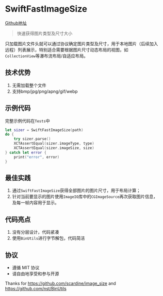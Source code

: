 # SwiftFastImageSize

[Github地址](https://github.com/wulie88/SwiftFastImageSize)

> 快速获得图片类型及尺寸大小

只加载图片文件头就可以通过协议确定图片类型及尺寸，用于本地图片（后续加入远程）列表展示，特别适合需要根据图片尺寸动态布局的视图，如`CollectionView`等瀑布流布局/自适应布局。

## 技术优势

1. 无需加载整个文件
2. 支持bmp/jpg/png/apng/gif/webp


## 示例代码

完整示例代码在`Tests`中

```Swift
let sizer = SwiftFastImageSize(path)
do {
    try sizer.parse()
    XCTAssertEqual(sizer.imageType, type)
    XCTAssertEqual(sizer.imageSize, size)
} catch let error {
    print("error", error)
}
```


## 最佳实践

1. 通过`SwiftFastImageSize`获得全部图片的图片尺寸，用于布局计算；
2. 针对当前要显示的图片使用`ImageIO`库中的`CGImageSource`再次获取图片信息，及每一帧内容用于显示。

## 代码亮点

1. 没有分层设计，代码紧凑
2. 使用`BinUtils`进行字节解包，代码简洁

## 协议

* 遵循 MIT 协议
* 请自由地享受和参与开源

Thanks for https://github.com/scardine/image_size and https://github.com/nst/BinUtils
